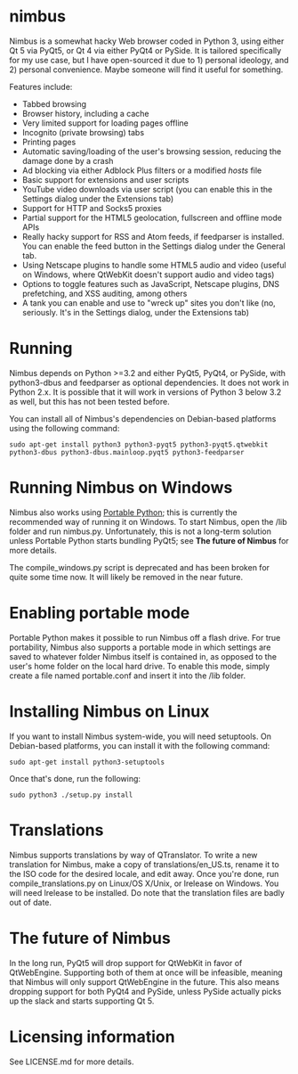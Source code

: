 nimbus
======

Nimbus is a somewhat hacky Web browser coded in Python 3, using either Qt 5 via
PyQt5, or Qt 4 via either PyQt4 or PySide. It is tailored specifically for my
use case, but I have open-sourced it due to 1) personal ideology, and
2) personal convenience. Maybe someone will find it useful for something.

Features include:
* Tabbed browsing
* Browser history, including a cache
* Very limited support for loading pages offline
* Incognito (private browsing) tabs
* Printing pages
* Automatic saving/loading of the user's browsing session, reducing the damage
  done by a crash
* Ad blocking via either Adblock Plus filters or a modified *hosts* file
* Basic support for extensions and user scripts
* YouTube video downloads via user script (you can enable this in the Settings
  dialog under the Extensions tab)
* Support for HTTP and Socks5 proxies
* Partial support for the HTML5 geolocation, fullscreen and offline mode APIs
* Really hacky support for RSS and Atom feeds, if feedparser is installed. You
  can enable the feed button in the Settings dialog under the General tab.
* Using Netscape plugins to handle some HTML5 audio and video (useful on
  Windows, where QtWebKit doesn't support audio and video tags)
* Options to toggle features such as JavaScript, Netscape plugins, DNS
  prefetching, and XSS auditing, among others
* A tank you can enable and use to "wreck up" sites you don't like (no,
  seriously. It's in the Settings dialog, under the Extensions tab)

Running 
======

Nimbus depends on Python >=3.2 and either PyQt5, PyQt4, or PySide, with
python3-dbus and feedparser as optional dependencies. It does not work in
Python 2.x. It is possible that it will work in versions of Python 3 below
3.2 as well, but this has not been tested before.

You can install all of Nimbus's dependencies on Debian-based platforms
using the following command:

    sudo apt-get install python3 python3-pyqt5 python3-pyqt5.qtwebkit python3-dbus python3-dbus.mainloop.pyqt5 python3-feedparser

Running Nimbus on Windows
======

Nimbus also works using [Portable Python](http://portablepython.com/); this is
currently the recommended way of running it on Windows. To start Nimbus, open
the /lib folder and run nimbus.py. Unfortunately, this is not a long-term 
solution unless Portable Python starts bundling PyQt5; see **The future of
Nimbus** for more details.

The compile_windows.py script is deprecated and has been broken for quite some
time now. It will likely be removed in the near future.

Enabling portable mode
======

Portable Python makes it possible to run Nimbus off a flash drive. For true
portability, Nimbus also supports a portable mode in which settings are saved
to whatever folder Nimbus itself is contained in, as opposed to the user's
home folder on the local hard drive. To enable this mode, simply create a file
named portable.conf and insert it into the /lib folder.

Installing Nimbus on Linux
======

If you want to install Nimbus system-wide, you will need setuptools. On
Debian-based platforms, you can install it with the following command:

    sudo apt-get install python3-setuptools

Once that's done, run the following:

    sudo python3 ./setup.py install

Translations
======

Nimbus supports translations by way of QTranslator. To write a new
translation for Nimbus, make a copy of translations/en_US.ts, rename it to the
ISO code for the desired locale, and edit away. Once you're done, run
compile_translations.py on Linux/OS X/Unix, or lrelease on Windows. You will
need lrelease to be installed. Do note that the translation files are badly
out of date.

The future of Nimbus
======

In the long run, PyQt5 will drop support for QtWebKit in favor of QtWebEngine.
Supporting both of them at once will be infeasible, meaning that Nimbus will
only support QtWebEngine in the future. This also means dropping support for
both PyQt4 and PySide, unless PySide actually picks up the slack and starts
supporting Qt 5.

Licensing information
======

See LICENSE.md for more details.
